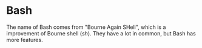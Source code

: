 # Bash

The name of Bash comes from "Bourne Again SHell", which is a improvement of Bourne shell \(_sh_\). They have a lot in common, but Bash has more features.


